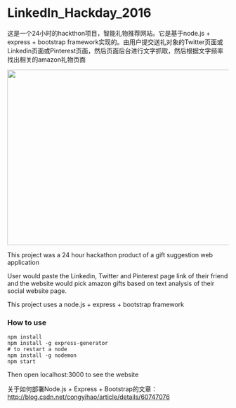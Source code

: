 # LinkedIn_Hackday_2016
这是一个24小时的hackthon项目，智能礼物推荐网站。它是基于node.js + express + bootstrap framework实现的。由用户提交送礼对象的Twitter页面或Linkedin页面或Pinterest页面，然后页面后台进行文字抓取，然后根据文字频率找出相关的amazon礼物页面

  <img src="https://raw.githubusercontent.com/jenniferhe/algolia_final/master/test1.gif" width="600" height="400" />



This project was a 24 hour hackathon product of a gift suggestion web application

User would paste the Linkedin, Twitter and Pinterest page link of their friend and the website would pick amazon gifts based on text analysis of their social website page.

This project uses a node.js + express + bootstrap framework



### How to use

```
npm install
npm install -g express-generator
# to restart a node
npm install -g nodemon
npm start
```

Then open localhost:3000 to see the website



关于如何部署Node.js + Express + Bootstrap的文章：http://blog.csdn.net/congyihao/article/details/60747076



